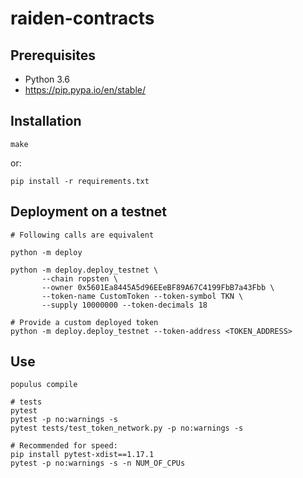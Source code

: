 # raiden-contracts

## Prerequisites


-  Python 3.6
-  https://pip.pypa.io/en/stable/

## Installation

`make`

or:
```
pip install -r requirements.txt

```

## Deployment on a testnet

```
# Following calls are equivalent

python -m deploy

python -m deploy.deploy_testnet \
       --chain ropsten \
       --owner 0x5601Ea8445A5d96EEeBF89A67C4199FbB7a43Fbb \
       --token-name CustomToken --token-symbol TKN \
       --supply 10000000 --token-decimals 18

# Provide a custom deployed token
python -m deploy.deploy_testnet --token-address <TOKEN_ADDRESS>

```

## Use

```
populus compile

# tests
pytest
pytest -p no:warnings -s
pytest tests/test_token_network.py -p no:warnings -s

# Recommended for speed:
pip install pytest-xdist==1.17.1
pytest -p no:warnings -s -n NUM_OF_CPUs

```
